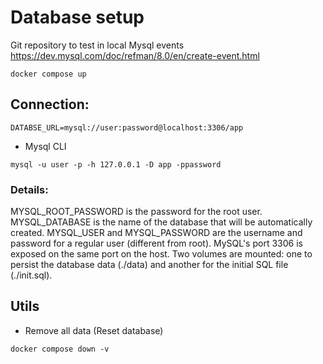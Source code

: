 # Database setup

Git repository to test in local Mysql events https://dev.mysql.com/doc/refman/8.0/en/create-event.html

```
docker compose up
```
## Connection:

```
DATABSE_URL=mysql://user:password@localhost:3306/app
```

- Mysql CLI
```
mysql -u user -p -h 127.0.0.1 -D app -ppassword
```

### Details:

MYSQL_ROOT_PASSWORD is the password for the root user.
MYSQL_DATABASE is the name of the database that will be automatically created.
MYSQL_USER and MYSQL_PASSWORD are the username and password for a regular user (different from root).
MySQL's port 3306 is exposed on the same port on the host.
Two volumes are mounted: one to persist the database data (./data) and another for the initial SQL file (./init.sql).

## Utils

- Remove all data (Reset database)

```
docker compose down -v
```

